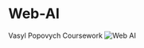 # Web-AI
Vasyl Popovych
Coursework
![Web AI](https://github.com/user-attachments/assets/2792bbf5-0788-44a0-9cff-038d437c1d08)
